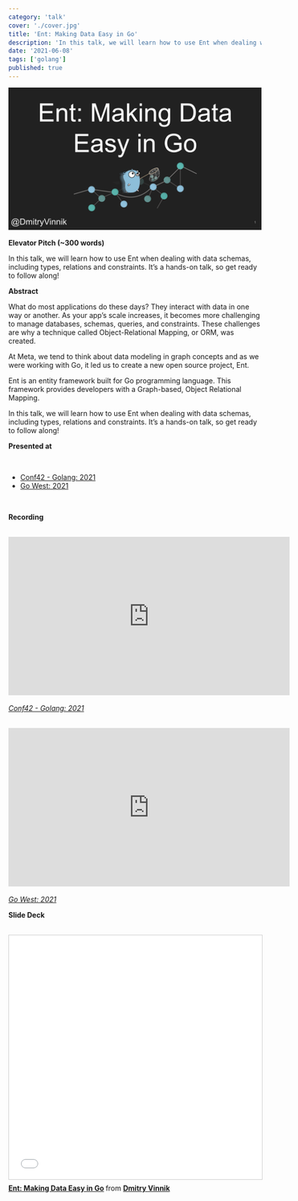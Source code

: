 ```yaml
---
category: 'talk'
cover: './cover.jpg'
title: 'Ent: Making Data Easy in Go'
description: 'In this talk, we will learn how to use Ent when dealing with data schemas, including types, relations and constraints.'
date: '2021-06-08'
tags: ['golang']
published: true
---
```

![cover](./cover.jpg)

**Elevator Pitch (~300 words)**

In this talk, we will learn how to use Ent when dealing with data schemas, including types, relations and constraints. It’s a hands-on talk, so get ready to follow along!

**Abstract**
 
What do most applications do these days? They interact with data in one way or another. As your app’s scale increases, it becomes more challenging to manage databases, schemas, queries, and constraints. These challenges are why a technique called Object-Relational Mapping, or ORM, was created.

At Meta, we tend to think about data modeling in graph concepts and as we were working with Go, it led us to create a new open source project, Ent.

Ent is an entity framework built for Go programming language. This framework provides developers with a Graph-based, Object Relational Mapping.

In this talk, we will learn how to use Ent when dealing with data schemas, including types, relations and constraints. It’s a hands-on talk, so get ready to follow along!


**Presented at**

<br>

- [Conf42 - Golang: 2021]()
- [Go West: 2021]()

<br>

**Recording**

<br>

<iframe width="560" height="315" src="https://www.youtube.com/embed/dOE_UEwzgMw" title="YouTube video player" frameborder="0" allow="accelerometer; autoplay; clipboard-write; encrypted-media; gyroscope; picture-in-picture" allowfullscreen></iframe>

*[Conf42 - Golang: 2021]()*

<br>

<iframe width="560" height="315" src="https://www.youtube.com/embed/NvjvzYacgQg" title="YouTube video player" frameborder="0" allow="accelerometer; autoplay; clipboard-write; encrypted-media; gyroscope; picture-in-picture" allowfullscreen></iframe>

*[Go West: 2021]()*
<br>

**Slide Deck**

<br>

<iframe src="//www.slideshare.net/slideshow/embed_code/key/hXGFmDRDYaEy0P" width="595" height="485" frameborder="0" marginwidth="0" marginheight="0" scrolling="no" style="border:1px solid #CCC; border-width:1px; margin-bottom:5px; max-width: 100%;" allowfullscreen> </iframe> <div style="margin-bottom:5px"> <strong> <a href="//www.slideshare.net/DmitryVinnik1/ent-making-data-easy-in-go" title="Ent: Making Data Easy in Go" target="_blank">Ent: Making Data Easy in Go</a> </strong> from <strong><a href="//www.slideshare.net/DmitryVinnik1" target="_blank">Dmitry Vinnik</a></strong> </div>